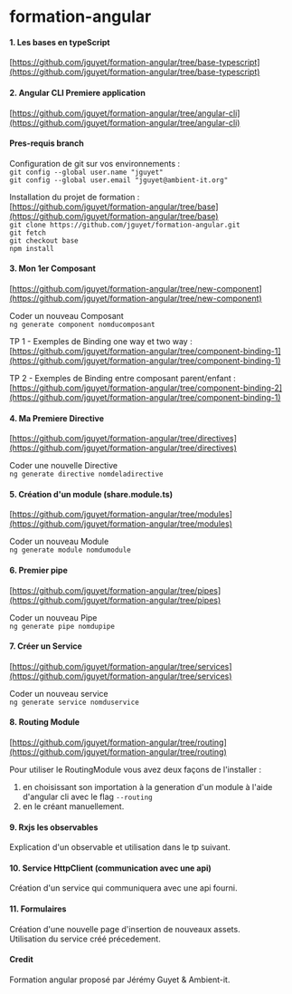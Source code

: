 # formation-angular

#### 1. Les bases en typeScript
[https://github.com/jguyet/formation-angular/tree/base-typescript](https://github.com/jguyet/formation-angular/tree/base-typescript)

#### 2. Angular CLI Premiere application
[https://github.com/jguyet/formation-angular/tree/angular-cli](https://github.com/jguyet/formation-angular/tree/angular-cli)

#### Pres-requis branch <base>

Configuration de git sur vos environnements :   
`git config --global user.name "jguyet"`  
`git config --global user.email "jguyet@ambient-it.org"`  

Installation du projet de formation :  
[https://github.com/jguyet/formation-angular/tree/base](https://github.com/jguyet/formation-angular/tree/base)  
`git clone https://github.com/jguyet/formation-angular.git`  
`git fetch`  
`git checkout base`  
`npm install`  

#### 3. Mon 1er Composant
[https://github.com/jguyet/formation-angular/tree/new-component](https://github.com/jguyet/formation-angular/tree/new-component)  

Coder un nouveau Composant  
`ng generate component nomducomposant`

TP 1 - Exemples de Binding one way et two way :  
[https://github.com/jguyet/formation-angular/tree/component-binding-1](https://github.com/jguyet/formation-angular/tree/component-binding-1)  

TP 2 - Exemples de Binding entre composant parent/enfant :  
[https://github.com/jguyet/formation-angular/tree/component-binding-2](https://github.com/jguyet/formation-angular/tree/component-binding-1)  

#### 4. Ma Premiere Directive
[https://github.com/jguyet/formation-angular/tree/directives](https://github.com/jguyet/formation-angular/tree/directives)  

Coder une nouvelle Directive  
`ng generate directive nomdeladirective`    

#### 5. Création d'un module (share.module.ts)
[https://github.com/jguyet/formation-angular/tree/modules](https://github.com/jguyet/formation-angular/tree/modules)  

Coder un nouveau Module  
`ng generate module nomdumodule`  

#### 6. Premier pipe
[https://github.com/jguyet/formation-angular/tree/pipes](https://github.com/jguyet/formation-angular/tree/pipes)  

Coder un nouveau Pipe  
`ng generate pipe nomdupipe`  

#### 7. Créer un Service
[https://github.com/jguyet/formation-angular/tree/services](https://github.com/jguyet/formation-angular/tree/services)  

Coder un nouveau service  
`ng generate service nomduservice`  

#### 8. Routing Module
[https://github.com/jguyet/formation-angular/tree/routing](https://github.com/jguyet/formation-angular/tree/routing)  

Pour utiliser le RoutingModule vous avez deux façons de l'installer :  
1. en choisissant son importation à la generation d'un module à l'aide d'angular cli avec le flag `--routing`  
2. en le créant manuellement.  

#### 9. Rxjs les observables

Explication d'un observable et utilisation dans le tp suivant.

#### 10. Service HttpClient (communication avec une api)

Création d'un service qui communiquera avec une api fourni.

#### 11. Formulaires

Création d'une nouvelle page d'insertion de nouveaux assets.  
Utilisation du service créé précedement.  

#### Credit 

Formation angular proposé par Jérémy Guyet & Ambient-it.